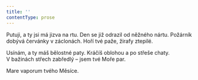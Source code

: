 ```yaml
---
title: ''
contentType: prose
---
```


<section>

Putuji, a ty jsi má jizva na rtu. Den se již odrazil od něžného nártu. Požárník dobývá červánky v záclonách. Hoří tvé paže, žirafy ztepilé.

Usínám, a ty máš bělostné paty. Kráčíš oblohou a po střeše chaty. V bažinách střech zabředlý – jsem tvé Moře par.

Mare vaporum tvého Měsíce.

</section>
